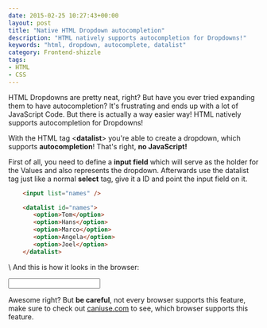 ```yaml
---
date: 2015-02-25 10:27:43+00:00
layout: post
title: "Native HTML Dropdown autocompletion"
description: "HTML natively supports autocompletion for Dropdowns!"
keywords: "html, dropdown, autocomplete, datalist"
category: Frontend-shizzle
tags:
- HTML
- CSS
---
```


HTML Dropdowns are pretty neat, right? But have you ever tried expanding them to have autocompletion? It's frustrating and ends up with a lot of JavaScript Code.
But there is actually a way easier way! HTML natively supports autocompletion for Dropdowns!

With the HTML tag <**datalist**> you're able to create a dropdown, which supports **autocompletion**! That's right, **no JavaScript!**

First of all, you need to define a **input field** which will serve as the holder for the Values and also represents the dropdown.
Afterwards use the datalist tag just like a normal **select** tag, give it a ID and point the input field on it.

~~~ html
    <input list="names" />

    <datalist id="names">
       <option>Tom</option>
       <option>Hans</option>
       <option>Marco</option>
       <option>Angela</option>
       <option>Joel</option>
    </datalist>
~~~ 
  \\
And this is how it looks in the browser:



<input list="names" />

<datalist id="names">
   <option>Tom</option>
   <option>Hans</option>
   <option>Marco</option>
   <option>Angela</option>
   <option>Joel</option>
</datalist>  



Awesome right? But **be careful**, not every browser supports this feature, make sure to check out [caniuse.com](http://caniuse.com/#search=datalist) to see, which browser supports this feature.

